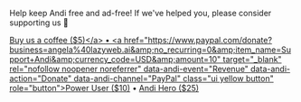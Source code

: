 Help keep Andi free and ad-free! If we've helped you, please consider supporting us 🚀 

<a href="https://www.paypal.com/donate?business=angela%40lazyweb.ai&amp;no_recurring=0&amp;item_name=Support+Andi&amp;currency_code=USD&amp;amount=5" target="_blank" rel="nofollow noopener noreferrer" data-andi-event="Revenue" data-andi-action="Donate" data-andi-channel="PayPal" class="ui yellow button" role="button">Buy us a coffee ($5)</a>  •  <a href="https://www.paypal.com/donate?business=angela%40lazyweb.ai&amp;no_recurring=0&amp;item_name=Support+Andi&amp;currency_code=USD&amp;amount=10" target="_blank" rel="nofollow noopener noreferrer" data-andi-event="Revenue" data-andi-action="Donate" data-andi-channel="PayPal" class="ui yellow button" role="button">Power User ($10)</a>  •  <a href="https://www.paypal.com/donate?business=angela%40lazyweb.ai&amp;no_recurring=0&amp;item_name=Support+Andi&amp;currency_code=USD&amp;amount=25" target="_blank" rel="nofollow noopener noreferrer" data-andi-event="Revenue" data-andi-action="Donate" data-andi-channel="PayPal" class="ui yellow button" role="button">Andi Hero ($25)</a>
